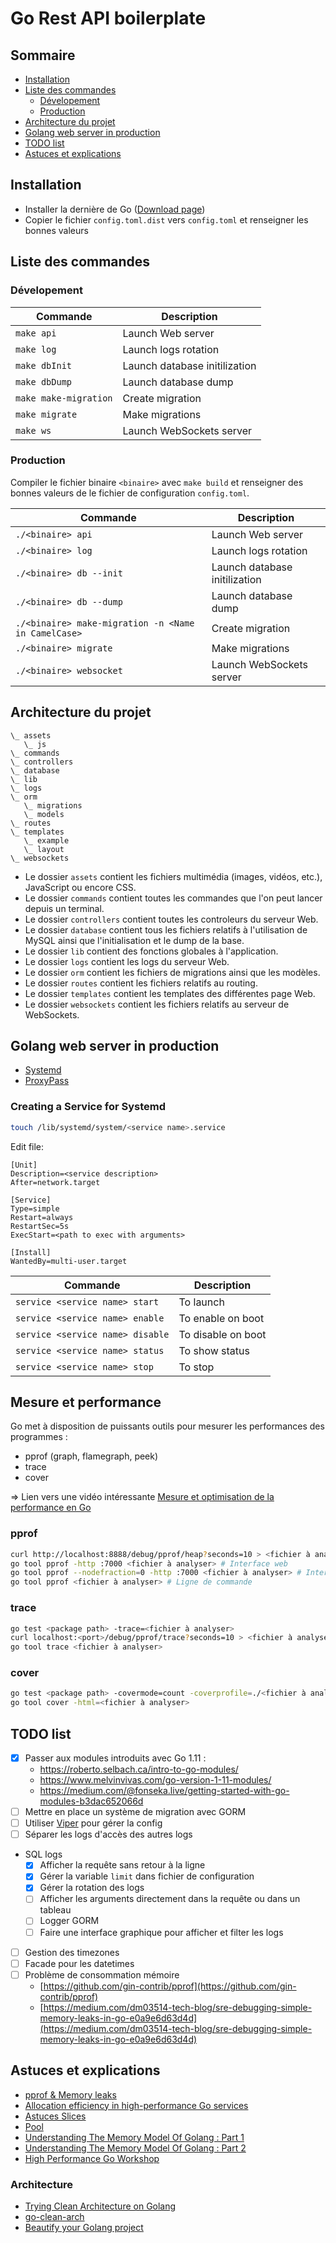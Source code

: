 # Go Rest API boilerplate

## Sommaire
-  [Installation](#installation)
-  [Liste des commandes](#liste-des-commandes)
   -  [Dévelopement](#dévelopement)
   -  [Production](#production)
-  [Architecture du projet](#architecture-du-projet)
-  [Golang web server in production](#golang-web-server-in-production)
-  [TODO list](#todo-list)
-  [Astuces et explications](#Astuces-et-explications)


## Installation
-  Installer la dernière de Go ([Download page](https://golang.org/dl/))
-  Copier le fichier `config.toml.dist` vers `config.toml` et renseigner les bonnes valeurs


## Liste des commandes

### Dévelopement
| Commande | Description |
|---|---|
| `make api` | Launch Web server |
| `make log` | Launch logs rotation |
| `make dbInit` | Launch database initilization |
| `make dbDump` | Launch database dump |
| `make make-migration` | Create migration |
| `make migrate` | Make migrations |
| `make ws` | Launch WebSockets server |

### Production

Compiler le fichier binaire `<binaire>` avec `make build` et renseigner des bonnes valeurs de le fichier de configuration `config.toml`.

| Commande | Description |
|---|---|
| `./<binaire> api` | Launch Web server |
| `./<binaire> log` | Launch logs rotation |
| `./<binaire> db --init` | Launch database initilization |
| `./<binaire> db --dump` | Launch database dump |
| `./<binaire> make-migration -n <Name in CamelCase>` | Create migration |
| `./<binaire> migrate` | Make migrations |
| `./<binaire> websocket` | Launch WebSockets server |


## Architecture du projet
```
\_ assets
   \_ js
\_ commands
\_ controllers
\_ database
\_ lib
\_ logs
\_ orm
   \_ migrations
   \_ models
\_ routes
\_ templates
   \_ example
   \_ layout
\_ websockets
```

-  Le dossier `assets` contient les fichiers multimédia (images, vidéos, etc.), JavaScript ou encore CSS.
-  Le dossier `commands` contient toutes les commandes que l'on peut lancer depuis un terminal.
-  Le dossier `controllers` contient toutes les controleurs du serveur Web.
-  Le dossier `database` contient tous les fichiers relatifs à l'utilisation de MySQL ainsi que l'initialisation et le dump de la base.
-  Le dossier `lib` contient des fonctions globales à l'application.
-  Le dossier `logs` contient les logs du serveur Web.
-  Le dossier `orm` contient les fichiers de migrations ainsi que les modèles.
-  Le dossier `routes` contient les fichiers relatifs au routing.
-  Le dossier `templates` contient les templates des différentes page Web.
-  Le dossier `websockets` contient les fichiers relatifs au serveur de WebSockets.


## Golang web server in production
-  [Systemd](https://jonathanmh.com/deploying-go-apps-systemd-10-minutes-without-docker/)
-  [ProxyPass](https://evanbyrne.com/blog/go-production-server-ubuntu-nginx)

### Creating a Service for Systemd
```bash
touch /lib/systemd/system/<service name>.service
```

Edit file:
```
[Unit]
Description=<service description>
After=network.target

[Service]
Type=simple
Restart=always
RestartSec=5s
ExecStart=<path to exec with arguments>

[Install]
WantedBy=multi-user.target
```

| Commande | Description |
|---|---|
| `service <service name> start` | To launch |
| `service <service name> enable` | To enable on boot |
| `service <service name> disable` | To disable on boot |
| `service <service name> status` | To show status |
| `service <service name> stop` | To stop |


## Mesure et performance
Go met à disposition de puissants outils pour mesurer les performances des programmes :
-  pprof (graph, flamegraph, peek)
-  trace
-  cover

=> Lien vers une vidéo intéressante [Mesure et optimisation de la performance en Go](https://www.youtube.com/watch?v=jd47gDK-yDc)

### pprof
```bash
curl http://localhost:8888/debug/pprof/heap?seconds=10 > <fichier à analyser>
go tool pprof -http :7000 <fichier à analyser> # Interface web
go tool pprof --nodefraction=0 -http :7000 <fichier à analyser> # Interface web avec tous les noeuds
go tool pprof <fichier à analyser> # Ligne de commande
```

### trace
```bash
go test <package path> -trace=<fichier à analyser>
curl localhost:<port>/debug/pprof/trace?seconds=10 > <fichier à analyser>
go tool trace <fichier à analyser>
```

### cover
```bash
go test <package path> -covermode=count -coverprofile=./<fichier à analyser>
go tool cover -html=<fichier à analyser>
```


## TODO list
-  [x] Passer aux modules introduits avec Go 1.11 :
    -  https://roberto.selbach.ca/intro-to-go-modules/
    -  https://www.melvinvivas.com/go-version-1-11-modules/
    -  https://medium.com/@fonseka.live/getting-started-with-go-modules-b3dac652066d
-  [ ] Mettre en place un système de migration avec GORM
-  [ ] Utiliser [Viper](https://github.com/spf13/viper) pour gérer la config
-  [ ] Séparer les logs d'accès des autres logs
-  SQL logs
    -  [x] Afficher la requête sans retour à la ligne
    -  [x] Gérer la variable `limit` dans fichier de configuration
    -  [x] Gérer la rotation des logs
    -  [ ] Afficher les arguments directement dans la requête ou dans un tableau
    -  [ ] Logger GORM
    -  [ ] Faire une interface graphique pour afficher et filter les logs
-  [ ] Gestion des timezones
-  [ ] Facade pour les datetimes
-  [ ] Problème de consommation mémoire
    -  [https://github.com/gin-contrib/pprof](https://github.com/gin-contrib/pprof)
    -  [https://medium.com/dm03514-tech-blog/sre-debugging-simple-memory-leaks-in-go-e0a9e6d63d4d](https://medium.com/dm03514-tech-blog/sre-debugging-simple-memory-leaks-in-go-e0a9e6d63d4d)


## Astuces et explications
-  [pprof & Memory leaks](https://www.freecodecamp.org/news/how-i-investigated-memory-leaks-in-go-using-pprof-on-a-large-codebase-4bec4325e192/)
-  [Allocation efficiency in high-performance Go services](https://segment.com/blog/allocation-efficiency-in-high-performance-go-services/)
-  [Astuces Slices](https://github.com/golang/go/wiki/SliceTricks)
-  [Pool](https://www.akshaydeo.com/blog/2017/12/23/How-did-I-improve-latency-by-700-percent-using-syncPool/)
-  [Understanding The Memory Model Of Golang : Part 1](https://medium.com/@edwardpie/understanding-the-memory-model-of-golang-part-1-9814f95621b4)
-  [Understanding The Memory Model Of Golang : Part 2](https://medium.com/@edwardpie/understanding-the-memory-model-of-golang-part-2-972fe74372ba)
-  [High Performance Go Workshop](https://dave.cheney.net/high-performance-go-workshop/gophercon-2019.html)

### Architecture
-  [Trying Clean Architecture on Golang](https://hackernoon.com/golang-clean-archithecture-efd6d7c43047)
-  [go-clean-arch](https://github.com/bxcodec/go-clean-arch/tree/master/models)
-  [Beautify your Golang project](https://itnext.io/beautify-your-golang-project-f795b4b453aa)
